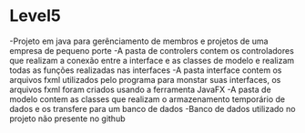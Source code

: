 # Level5
-Projeto em java para gerênciamento de membros e projetos de uma empresa de pequeno porte
-A pasta de controlers contem os controladores que realizam a conexão entre a interface e as classes de modelo e realizam todas as funções realizadas nas interfaces
-A pasta interface contem os arquivos fxml utilizados pelo programa para monstar suas interfaces, os arquivos fxml foram criados usando a ferramenta JavaFX
-A pasta de modelo contem as classes que realizam o armazenamento temporário de dados e os transfere para um banco de dados
-Banco de dados utilizado no projeto não presente no github
